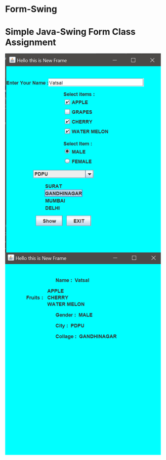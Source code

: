 # Form-Swing
# Simple Java-Swing Form Class Assignment
   
   <img src="Screenshot (1).png"
     alt="Screenshot (1)"
     style="float: left; margin-right: 10px;" />
   <img src="Screenshot (2).png"
     alt="Screenshot (2)"
     style="float: left; margin-right: 10px;" />
